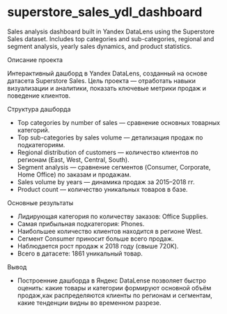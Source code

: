 # superstore_sales_ydl_dashboard
Sales analysis dashboard built in Yandex DataLens using the Superstore Sales dataset. Includes top categories and sub-categories, regional and segment analysis, yearly sales dynamics, and product statistics.

Описание проекта

Интерактивный дашборд в Yandex DataLens, созданный на основе датасета Superstore Sales.
Цель проекта — отработать навыки визуализации и аналитики, показать ключевые метрики продаж и поведение клиентов.

Структура дашборда
- Top categories by number of sales — сравнение основных товарных категорий.
- Top sub-categories by sales volume — детализация продаж по подкатегориям.
- Regional distribution of customers — количество клиентов по регионам (East, West, Central, South).
- Segment analysis — сравнение сегментов (Consumer, Corporate, Home Office) по заказам и продажам.
- Sales volume by years — динамика продаж за 2015–2018 гг.
- Product count — количество уникальных товаров в базе.

Основные результаты
- Лидирующая категория по количеству заказов: Office Supplies.
- Самая прибыльная подкатегория: Phones.
- Наибольшее количество клиентов находится в регионе West.
- Сегмент Consumer приносит больше всего продаж.
- Наблюдается рост продаж к 2018 году (свыше 720K).
- Всего в датасете: 1861 уникальный товар.

Вывод
- Построенние дашборда в Яндекс DataLense позволяет быстро оценить: какие товары и категории формируют основной объём продаж,как распределяются клиенты по регионам и сегментам, какие тенденции видны во временном разрезе.
